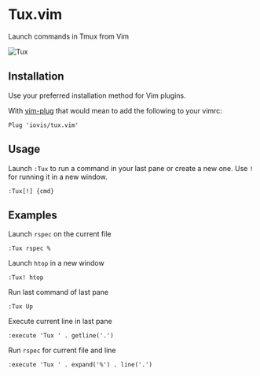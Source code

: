# Tux.vim

Launch commands in Tmux from Vim

![Tux](https://cdn0.iconfinder.com/data/icons/event-celebration-1/64/85-128.png)

## Installation ##

Use your preferred installation method for Vim plugins.

With [vim-plug](https://github.com/junegunn/vim-plug) that would mean to add
the following to your vimrc:

```vim
Plug 'iovis/tux.vim'
```

## Usage ##

Launch `:Tux` to run a command in your last pane or create a new one. Use `!` for running it in a new window.

```vim
:Tux[!] {cmd}
```

## Examples ##

Launch `rspec` on the current file

```vim
:Tux rspec %
```

Launch `htop` in a new window

```vim
:Tux! htop
```

Run last command of last pane

```vim
:Tux Up
```

Execute current line in last pane

```vim
:execute 'Tux ' . getline('.')
```

Run `rspec` for current file and line

```vim
:execute 'Tux ' . expand('%') . line('.')
```
